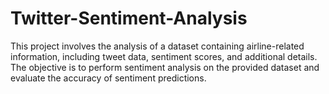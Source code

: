 # Twitter-Sentiment-Analysis
This project involves the analysis of a dataset containing airline-related information, including tweet data, sentiment scores, and additional details. The objective is to perform sentiment analysis on the provided dataset and evaluate the accuracy of sentiment predictions.
